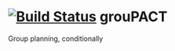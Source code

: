 [![Build Status](https://travis-ci.org/dontmitch/group_planning.png?branch=master)](https://travis-ci.org/dontmitch/group_planning)
grouPACT
==============

Group planning, conditionally

